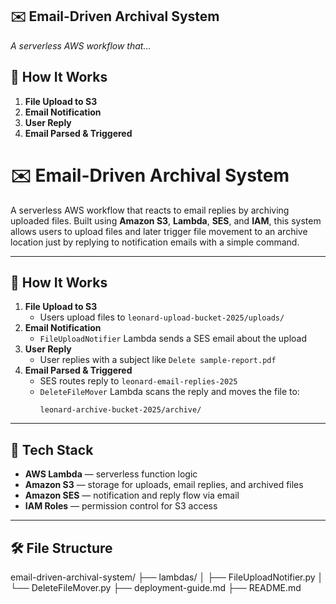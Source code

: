 ## ✉️ Email-Driven Archival System
_A serverless AWS workflow that..._

## 🚀 How It Works
1. **File Upload to S3**
2. **Email Notification**
3. **User Reply**
4. **Email Parsed & Triggered**

# ✉️ Email-Driven Archival System

A serverless AWS workflow that reacts to email replies by archiving uploaded files. Built using **Amazon S3**, **Lambda**, **SES**, and **IAM**, this system allows users to upload files and later trigger file movement to an archive location just by replying to notification emails with a simple command.

---

## 🚀 How It Works

1. **File Upload to S3**
   - Users upload files to `leonard-upload-bucket-2025/uploads/`
2. **Email Notification**
   - `FileUploadNotifier` Lambda sends a SES email about the upload
3. **User Reply**
   - User replies with a subject like `Delete sample-report.pdf`
4. **Email Parsed & Triggered**
   - SES routes reply to `leonard-email-replies-2025`
   - `DeleteFileMover` Lambda scans the reply and moves the file to:
     ```
     leonard-archive-bucket-2025/archive/
     ```

---

## 🧠 Tech Stack

- **AWS Lambda** — serverless function logic
- **Amazon S3** — storage for uploads, email replies, and archived files
- **Amazon SES** — notification and reply flow via email
- **IAM Roles** — permission control for S3 access

---

## 🛠 File Structure
email-driven-archival-system/ ├── lambdas/ │ ├── FileUploadNotifier.py │ └── DeleteFileMover.py ├── deployment-guide.md ├── README.md
